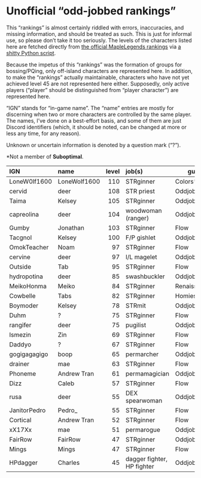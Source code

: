 # Unofficial “odd-jobbed rankings”

This “rankings” is almost certainly riddled with errors, inaccuracies, and
missing information, and should be treated as such. This is just for informal
use, so please don’t take it too seriously. The levels of the characters listed
here are fetched directly from [the official MapleLegends
rankings](https://maplelegends.com/ranking/all) via [a shitty Python
script](https://codeberg.org/oddjobs/odd-jobbed_rankings/src/branch/master/update.py).

Because the impetus of this “rankings” was the formation of groups for
bossing/PQing, only off-island characters are represented here. In addition, to
make the “rankings” actually maintainable, characters who have not yet achieved
level 45 are not represented here either. Supposedly, only active players
(“player” should be distinguished from “player character”) are represented
here.

“IGN” stands for “in-game name”. The “name” entries are mostly for discerning
when two or more characters are controlled by the same player. The names, I’ve
done on a best-effort basis, and some of them are just Discord identifiers
(which, it should be noted, can be changed at more or less any time, for any
reason).

Unknown or uncertain information is denoted by a question mark (“?”).

\*Not a member of <b>Suboptimal</b>.

| IGN        | name         | level | job(s)                 | guild         |
| :--------- | :----------- | ----: | :--------------------- | ------------- |
| LoneW0lf1600 | LoneWolf1600 | 110 | STRginner | Colors\* |
| cervid | deer | 108 | STR priest | Oddjobs |
| Taima | Kelsey | 105 | STRginner | Oddjobs |
| capreolina | deer | 104 | woodwoman (ranger) | Oddjobs |
| Gumby | Jonathan | 103 | STRginner | Flow |
| Tacgnol | Kelsey | 100 | F/P gishlet | Oddjobs |
| OmokTeacher | Noam | 97 | STRginner | Flow |
| cervine | deer | 97 | I/L magelet | Oddjobs |
| Outside | Tab | 95 | STRginner | Flow |
| hydropotina | deer | 85 | swashbuckler | Oddjobs |
| MeikoHonma | Meiko | 84 | STRginner | Renaissance\* |
| Cowbelle | Tabs | 82 | STRginner | Homies\* |
| Boymoder | Kelsey | 78 | STRmit | Oddjobs |
| Duhm | ? | 75 | STRginner | Flow |
| rangifer | deer | 75 | pugilist | Oddjobs |
| Ismezin | Zin | 69 | STRginner | Flow |
| Daddyo | ? | 67 | STRginner | Flow |
| gogigagagigo | boop | 65 | permarcher | Oddjobs |
| drainer | mae | 63 | STRginner | Flow |
| Phoneme | Andrew Tran | 61 | permamagician | Oddjobs |
| Dizz | Caleb | 57 | STRginner | Flow |
| rusa | deer | 55 | DEX spearwoman | Oddjobs |
| JanitorPedro | Pedro\_ | 55 | STRginner | Flow |
| Cortical | Andrew Tran | 52 | STRginner | Flow |
| xX17Xx | mae | 51 | permarogue | Oddjobs |
| FairRow | FairRow | 47 | STRginner | Oddjobs |
| Mings | Mings | 47 | STRginner | Flow |
| HPdagger | Charles | 45 | dagger fighter, HP fighter | Oddjobs |
